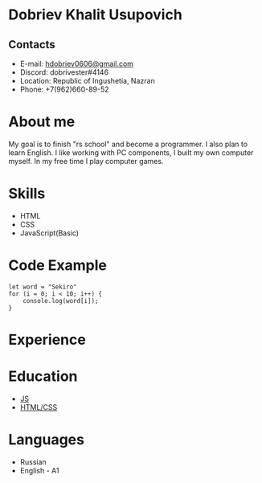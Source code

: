 # Dobriev Khalit Usupovich
## Contacts
* E-mail: hdobriev0606@gmail.com
* Discord: dobrivester#4146
* Location: Republic of Ingushetia, Nazran
* Phone: +7(962)660-89-52
# About me
My goal is to finish "rs school" and become a programmer. I also plan to learn English. I like working with PC components, I built my own computer myself. In my free time I play computer games.
# Skills
* HTML
* CSS
* JavaScript(Basic)
# Code Example
```
let word = "Sekiro"
for (i = 0; i < 10; i++) {
    console.log(word[i]);
}
```
# Experience

# Education
* [JS](https://www.notion.so/)
* [HTML/CSS](https://www.youtube.com/playlist?list=PLn5oTKbEreQBIjXAFKXriGPoMv79RrDJm)
# Languages
* Russian
* English - A1 
